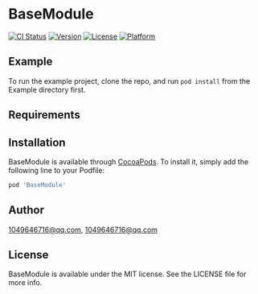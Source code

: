 # BaseModule

[![CI Status](https://img.shields.io/travis/1049646716@qq.com/BaseModule.svg?style=flat)](https://travis-ci.org/1049646716@qq.com/BaseModule)
[![Version](https://img.shields.io/cocoapods/v/BaseModule.svg?style=flat)](https://cocoapods.org/pods/BaseModule)
[![License](https://img.shields.io/cocoapods/l/BaseModule.svg?style=flat)](https://cocoapods.org/pods/BaseModule)
[![Platform](https://img.shields.io/cocoapods/p/BaseModule.svg?style=flat)](https://cocoapods.org/pods/BaseModule)

## Example

To run the example project, clone the repo, and run `pod install` from the Example directory first.

## Requirements

## Installation

BaseModule is available through [CocoaPods](https://cocoapods.org). To install
it, simply add the following line to your Podfile:

```ruby
pod 'BaseModule'
```

## Author

1049646716@qq.com, 1049646716@qq.com

## License

BaseModule is available under the MIT license. See the LICENSE file for more info.
